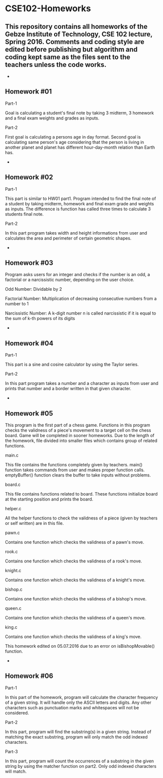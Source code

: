 # CSE102-Homeworks
This repository contains all homeworks of the Gebze Institute of Technology, CSE 102 lecture, Spring 2016. Comments and coding style are edited before publishing but algorithm and coding kept same as the files sent to the teachers unless the code works. 
-
-
Homework #01
-

Part-1

Goal is calculating a student's final note by taking 3 midterm, 3 homework and a final exam weights and grades as inputs.

Part-2

First goal is calculating a persons age in day format. Second goal is calculating same person's age considering that the person is living in another planet and planet has different hour-day-month relation than Earth has.


-
Homework #02
-

Part-1

This part is similar to HW01 part1. Program intended to find the final note of a student by taking midterm, homework and final exam grade and weights as inputs. The difference is function has called three times to calculate 3 students final note.

Part-2

In this part program takes width and height informations from user and calculates the area and perimeter of certain geometric shapes.


-
Homework #03
-

Program asks users for an integer and checks if the number is an odd, a factorial or a narcissistic number, depending on the user choice.


Odd Number: Dividable by 2

Factorial Number: Multiplication of decreasing consecutive numbers from a number to 1

Narcissistic Number: A k-digit number n is called narcissistic if it is equal to the sum of k-th powers of its digits


-
Homework #04
-

Part-1

This part is a sine and cosine calculator by using the Taylor series.

Part-2

In this part program takes a number and a character as inputs from user and prints that number and a border written in that given character.


-
Homework #05
-

This program is the first part of a chess game. Functions in this program checks the validness of a piece's movement to a target cell on the chess board. Game will be completed in sooner homeworks. Due to the length of the homework, file divided into smaller files which contains group of related functions.

main.c

This file contains the functions completely given by teachers. main() function takes commands from user and makes proper function calls. emptyBuffer() function clears the buffer to take inputs without problems.

board.c

This file contains functions related to board. These functions initialize board at the starting position and prints the board.

helper.c

All the helper functions to check the validness of a piece (given by teachers or self written) are in this file.

pawn.c

Contains one function which checks the validness of a pawn's move.

rook.c

Contains one function which checks the validness of a rook's move.

knight.c

Contains one function which checks the validness of a knight's move.

bishop.c

Contains one function which checks the validness of a bishop's move.

queen.c

Contains one function which checks the validness of a queen's move.

king.c

Contains one function which checks the validness of a king's move.

This homework edited on 05.07.2016 due to an error on isBishopMovable() function.


-
Homework #06
-

Part-1

In this part of the homework, program will calculate the character frequency of a given string. It will handle only the ASCII letters and digits. Any other characters such as punctuation marks and whitespaces will not be considered.

Part-2

In this part, program will find the substring(s) in a given string. Instead of matching the exact substring, program will only match the odd indexed characters. 

Part-3

In this part, program will count the occurrences of a substring in the given string by using the matcher function on part2. Only odd indexed characters will match.

